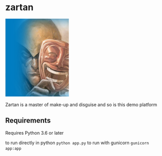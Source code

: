 # zartan
![Zartan Logo][logo]

Zartan is a master of make-up and disguise and so is this demo platform

## Requirements
Requires Python 3.6 or later

to run directly in python `python app.py`
to run with gunicorn `gunicorn app:app`


[logo]: README/img/zartan.png "Zartan is a master of make-up and disguise and so is this demo platform"